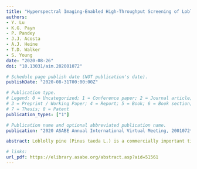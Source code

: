 ```yaml
---
title: "Hyperspectral Imaging-Enabled High-Throughput Screening of Loblolly Pine (Pinus taeda) Seedlings for Freeze Tolerance"
authors: 
- Y. Lu 
- K.G. Payn 
- P. Pandey
- J.J. Acosta
- A.J. Heine 
- T.D. Walker
- S. Young
date: "2020-08-26"
doi: "10.13031/aim.202001072"

# Schedule page publish date (NOT publication's date).
publishDate: "2020-08-31T00:00:00Z"

# Publication type.
# Legend: 0 = Uncategorized; 1 = Conference paper; 2 = Journal article;
# 3 = Preprint / Working Paper; 4 = Report; 5 = Book; 6 = Book section;
# 7 = Thesis; 8 = Patent
publication_types: ["1"]

# Publication name and optional abbreviated publication name.
publication: "2020 ASABE Annual International Virtual Meeting, 2001072*"

abstract: Loblolly pine (Pinus taeda L.) is a commercially important timber species that is planted across a wide temperature gradient in the southeastern United States. Ensuring the planting stock is suitably adapted to the growing environment is critical to achieve high productivity and survival. Mean winter minimum temperature (MMT) is an important climatic variable related to growth and survival, and is used to guide the transfer of improved seed throughout the species distribution. Advanced generation families are assigned to cold hardiness zones based on the MMT of the region from which their founding ancestors were adapted. This method has been successful, but as the number of cycles in the breeding program increases, so too will the number of founding ancestors increase for a given selection. The precise assignment of the correct cold hardiness zone for a new selection will become more challenging, particularly when the founding ancestors originate from varying geographic regions with a range in MMTs. Long term field studies, although considered the most reliable method for identifying cold-tolerant families, are extremely resource intensive and time consuming. The development of a high-throughput screening tool to characterize and quantify freeze tolerance among different genetic entries of seedlings will facilitate the accurate deployment of highly productive and well-adapted loblolly pine across the landscape. This study presents a novel approach to assess freeze damage of loblolly pine seedlings using hyperspectral imaging. A seedling population, comprising 98 families representing a wide range of MMT at selection origin, was raised in the nursery. Using a freeze chamber, a total of 1549 seedlings were subjected to an artificial mid-winter freeze. A custom-assembled hyperspectral image system was used for scanning the seedlings before and after the freeze event periodically. A hyperspectral data processing pipeline was developed to segment and extract spectra from individual pine seedlings. Examination of spectral features of pine seedling suggested reductions of chlorophylls and water concentrations in the freeze-susceptible seedlings. Cost-sensitive linear support vector machine (SVM) was utilized for classifying the visually scored seedlings into stressed and healthy. Results showed that hyperspectral imaging was able to achieve the geometric classification accuracies of 75-78% for the non-symptomatic seedlings before and within 10 days after the freeze event, and of up to 96% for the seedlings at day 41 day after the freeze event. The top portion of seedlings was found to be more indicative of freeze events than middle and bottom portions. The newly developed freeze tolerance evaluation method will provide breeders with a valuable tool that offers improved efficiency and objectivity in characterizing and screening of freeze tolerance and potentially other resistance attributes for loblolly pine.

# links:
url_pdf: https://elibrary.asabe.org/abstract.asp?aid=51561
---
```

